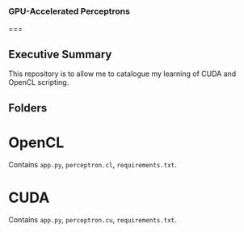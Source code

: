 ### GPU-Accelerated Perceptrons
===
## Executive Summary
This repository is to allow me to catalogue my learning of CUDA and OpenCL scripting.

## Folders
# OpenCL
  Contains `app.py`, `perceptron.cl`, `requirements.txt`.
# CUDA
  Contains `app.py`, `perceptron.cu`, `requirements.txt`.
